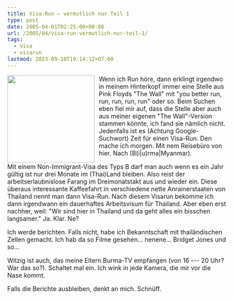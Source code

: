 ```yaml
---
title: Visa-Run – vermutlich nur Teil 1
type: post
date: 2005-04-01T02:25:00+00:00
url: /2005/04/visa-run-vermutlich-nur-teil-1/
tags:
  - visa
  - visarun
lastmod: 2023-09-10T19:14:12+07:00
---
```

[<img src="/images/87t.jpg" style="width:200px;float:left;margin-right:10px;" />][1]

Wenn ich Run höre, dann erklingt irgendwo in meinem Hinterkopf immer eine Stelle aus Pink Floyds "The Wall" mit "you better run, run, run, run, run" oder so. Beim Suchen eben fiel mir auf, dass die Stelle aber auch aus meiner eigenen "The Wall"-Version stammen könnte, ich fand sie nämlich nicht. Jedenfalls ist es (Achtung Google-Suchwort) Zeit für einen Visa-Run. Den mache ich morgen. Mit nem Reisebüro von hier. Nach (B(i|u)rma|Myanmar).

Mit einem Non-Immigrant-Visa des Typs B darf man auch wenn es ein Jahr gültig ist nur drei Monate im (Thai)Land bleiben. Also reist der arbeitserlaubnislose Farang im Dreimonatstakt aus und wieder ein. Diese überaus interessante Kaffeefahrt in verschiedene nette Anrainerstaaten von Thailand nennt man dann Visa-Run. Nach diesem Visarun bekomme ich dann irgendwann ein dauerhaftes Arbeitsvisum für Thailand. Aber eben erst nachher, weil: "Wir sind hier in Thailand und da geht alles ein bisschen langsamer." Ja. Klar. Ne?

Ich werde berichten. Falls nicht, habe ich Bekanntschaft mit thailändischen Zellen gemacht. Ich hab da so Filme gesehen... nenene... Bridget Jones und so...

Witzig ist auch, das meine Eltern Burma-TV empfangen (von 16 --- 20 Uhr? War das so?). Schaltet mal ein. Ich wink in jede Kamera, die mir vor die Nase kommt.

Falls die Berichte ausbleiben, denkt an mich. Schnüff.

 [1]: /images/87.jpg
